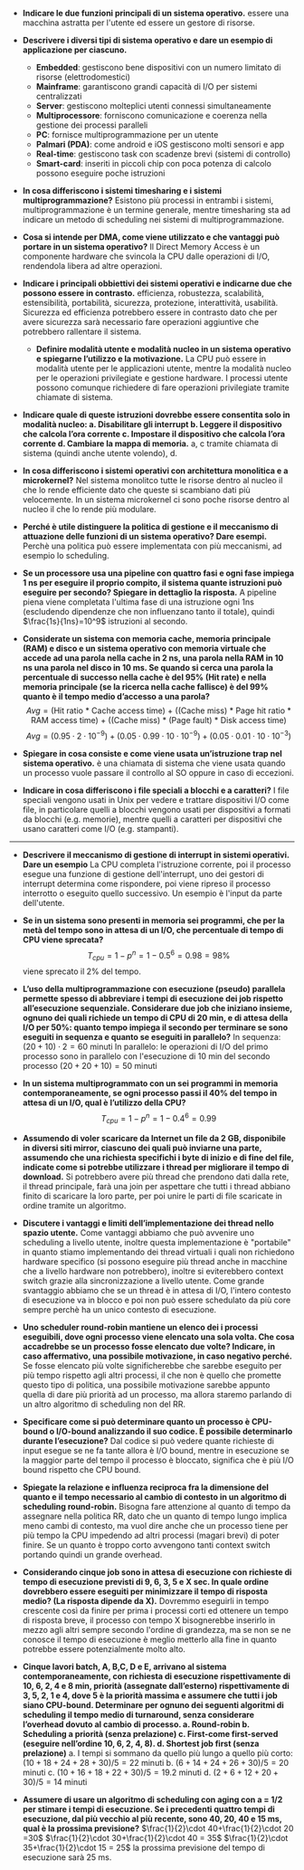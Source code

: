 - **Indicare le due funzioni principali di un sistema operativo.**
	essere una macchina astratta per l'utente ed essere un gestore di risorse.

- **Descrivere i diversi tipi di sistema operativo e dare un esempio di applicazione per ciascuno.**
	- **Embedded**: gestiscono bene dispositivi con un numero limitato di risorse (elettrodomestici)
	- **Mainframe**: garantiscono grandi capacità di I/O per sistemi centralizzati
	- **Server**: gestiscono molteplici utenti connessi simultaneamente
	- **Multiprocessore**: forniscono comunicazione e coerenza nella gestione dei processi paralleli
	- **PC**: fornisce multiprogrammazione per un utente
	- **Palmari (PDA)**: come android e iOS gestiscono molti sensori e app
	- **Real-time**: gestiscono task con scadenze brevi (sistemi di controllo)
	- **Smart-card**: inseriti in piccoli chip con poca potenza di calcolo possono eseguire poche istruzioni

- **In cosa differiscono i sistemi timesharing e i sistemi multiprogrammazione?**
	Esistono più processi in entrambi i sistemi, multiprogrammazione è un termine generale, mentre timesharing sta ad indicare un metodo di scheduling nei sistemi di multiprogrammazione.

- **Cosa si intende per DMA, come viene utilizzato e che vantaggi può portare in un sistema operativo?**
	Il Direct Memory Access è un componente hardware che svincola la CPU dalle operazioni di I/O, rendendola libera ad altre operazioni.

- **Indicare i principali obbiettivi dei sistemi operativi e indicarne due che possono essere in contrasto.**
	efficienza, robustezza, scalabilità, estensibilità, portabilità, sicurezza, protezione, interattività, usabilità.
	Sicurezza ed efficienza potrebbero essere in contrasto dato che per avere sicurezza sarà necessario fare operazioni aggiuntive che potrebbero rallentare il sistema.

  - **Definire modalità utente e modalità nucleo in un sistema operativo e spiegarne l’utilizzo e la motivazione.**
	La CPU può essere in modalità utente per le applicazioni utente, mentre la modalità nucleo per le operazioni privilegiate e gestione hardware.
	I processi utente possono comunque richiedere di fare operazioni privilegiate tramite chiamate di sistema.

- **Indicare quale di queste istruzioni dovrebbe essere consentita solo in modalità nucleo: 
	a. Disabilitare gli interrupt
	b. Leggere il dispositivo che calcola l’ora corrente
	c. Impostare il dispositivo che calcola l’ora corrente
	d. Cambiare la mappa di memoria.**
	a, c tramite chiamata di sistema (quindi anche utente volendo), d.

- **In cosa differiscono i sistemi operativi con architettura monolitica e a microkernel?**
	Nel sistema monolitco tutte le risorse dentro al nucleo il che lo rende efficiente dato che queste si scambiano dati più velocemente.
	In un sistema microkernel ci sono poche risorse dentro al nucleo il che lo rende più modulare.

- **Perché è utile distinguere la politica di gestione e il meccanismo di attuazione delle funzioni di un sistema operativo? Dare esempi.**
	Perchè una politica può essere implementata con più meccanismi, ad esempio lo scheduling.

- **Se un processore usa una pipeline con quattro fasi e ogni fase impiega 1 ns per eseguire il proprio compito, il sistema quante istruzioni può eseguire per secondo? Spiegare in dettaglio la risposta.**
	A pipeline piena viene completata l'ultima fase di una istruzione ogni $1$ns (escludendo dipendenze che non influenzano tanto il totale), quindi $\frac{1s}{1ns}=10^9$ istruzioni al secondo.

- **Considerate un sistema con memoria cache, memoria principale (RAM) e disco e un sistema operativo con memoria virtuale che accede ad una parola nella cache in 2 ns, una parola nella RAM in 10 ns una parola nel disco in 10 ms. Se quando si cerca una parola la percentuale di successo nella cache è del 95% (Hit rate) e nella memoria principale (se la ricerca nella cache fallisce) è del 99% quanto è il tempo medio d’accesso a una parola?**
	$$Avg=\text{(Hit ratio * Cache access time) + ((Cache miss) * Page hit ratio * RAM access time) + ((Cache miss) * (Page fault) * Disk access time)}$$
	$$Avg=(0.95\cdot 2\cdot10^{-9})+(0.05\cdot0.99\cdot10\cdot10^{-9})+(0.05\cdot 0.01\cdot 10\cdot10^{-3})$$

- **Spiegare in cosa consiste e come viene usata un’istruzione trap nel sistema operativo.**
	è una chiamata di sistema che viene usata quando un processo vuole passare il controllo al SO oppure in caso di eccezioni.

- **Indicare in cosa differiscono i file speciali a blocchi e a caratteri?**
	I file speciali vengono usati in Unix per vedere e trattare dispositivi I/O come file, in particolare quelli a blocchi vengono usati per dispositivi a formati da blocchi (e.g. memorie), mentre quelli a caratteri per dispositivi che usano caratteri come I/O (e.g. stampanti).

---

- **Descrivere il meccanismo di gestione di interrupt in sistemi operativi. Dare un esempio**
	La CPU completa l'istruzione corrente, poi il processo esegue una funzione di gestione dell'interrupt, uno dei gestori di interrupt determina come rispondere, poi viene ripreso il processo interrotto o eseguito quello successivo.
	Un esempio è l'input da parte dell'utente.

- **Se in un sistema sono presenti in memoria sei programmi, che per la metà del tempo sono in attesa di un I/O, che percentuale di tempo di CPU viene sprecata?**
	$$T_{cpu}=1-p^n=1-0.5^6=0.98=98\%$$
	viene sprecato il $2\%$ del tempo.

- **L’uso della multiprogrammazione con esecuzione (pseudo) parallela permette spesso di abbreviare i tempi di esecuzione dei job rispetto all’esecuzione sequenziale. Considerare due job che iniziano insieme, ognuno dei quali richiede un tempo di CPU di 20 min, e di attesa della I/O per 50%: quanto tempo impiega il secondo per terminare se sono eseguiti in sequenza e quanto se eseguiti in parallelo?**
	In sequenza: $(20+10)\cdot2=60$ minuti
	In parallelo: le operazioni di I/O del primo processo sono in parallelo con l'esecuzione di 10 min del secondo processo $(20+20+10)=50$ minuti

- **In un sistema multiprogrammato con un sei programmi in memoria contemporaneamente, se ogni processo passi il 40% del tempo in attesa di un I/O, qual è l’utilizzo della CPU?**
	$$T_{cpu}=1-p^n=1-0.4^6=0.99$$

- **Assumendo di voler scaricare da Internet un file da 2 GB, disponibile in diversi siti mirror, ciascuno dei quali può inviarne una parte, assumendo che una richiesta specifichi i byte di inizio e di fine del file, indicate come si potrebbe utilizzare i thread per migliorare il tempo di download.**
	Si potrebbero avere più thread che prendono dati dalla rete, il thread principale, farà una join per aspettare che tutti i thread abbiano finito di scaricare la loro parte, per poi unire le parti di file scaricate in ordine tramite un algoritmo.

- **Discutere i vantaggi e limiti dell’implementazione dei thread nello spazio utente.**
	Come vantaggi abbiamo che può avvenire uno scheduling a livello utente, inoltre questa implementazione è "portabile" in quanto stiamo implementando dei thread virtuali i quali non richiedono hardware specifico (si possono eseguire più thread anche in macchine che a livello hardware non potrebbero), inoltre si eviterebbero context switch grazie alla sincronizzazione a livello utente.
	Come grande svantaggio abbiamo che se un thread è in attesa di I/O, l'intero contesto di esecuzione va in blocco e poi non può essere schedulato da più core sempre perchè ha un unico contesto di esecuzione.

- **Uno scheduler round-robin mantiene un elenco dei i processi eseguibili, dove ogni processo viene elencato una sola volta. Che cosa accadrebbe se un processo fosse elencato due volte? Indicare, in caso affermativo, una possibile motivazione, in caso negativo perché.**
	Se fosse elencato più volte significherebbe che sarebbe eseguito per più tempo rispetto agli altri processi, il che non è quello che promette questo tipo di politica, una possibile motivazione sarebbe appunto quella di dare più priorità ad un processo, ma allora staremo parlando di un altro algoritmo di scheduling non del RR.

- **Specificare come si può determinare quanto un processo è CPU-bound o I/O-bound analizzando il suo codice. È possibile determinarlo durante l’esecuzione?**
	Dal codice si può vedere quante richieste di input esegue se ne fa tante allora è I/O bound, mentre in esecuzione se la maggior parte del tempo il processo è bloccato, significa che è più I/O bound rispetto che CPU bound.

- **Spiegate la relazione e influenza reciproca fra la dimensione del quanto e il tempo necessario al cambio di contesto in un algoritmo di scheduling round-robin.**
	Bisogna fare attenzione al quanto di tempo da assegnare nella politica RR, dato che un quanto di tempo lungo implica meno cambi di contesto, ma vuol dire anche che un processo tiene per più tempo la CPU impedendo ad altri processi (magari brevi) di poter finire.
	Se un quanto è troppo corto avvengono tanti context switch portando quindi un grande overhead.

- **Considerando cinque job sono in attesa di esecuzione con richieste di tempo di esecuzione previsti di 9, 6, 3, 5 e X sec. In quale ordine dovrebbero essere eseguiti per minimizzare il tempo di risposta medio? (La risposta dipende da X).**
	Dovremmo eseguirli in tempo crescente così da finire per prima i processi corti ed ottenere un tempo di risposta breve, il processo con tempo X bisognerebbe inserirlo in mezzo agli altri sempre secondo l'ordine di grandezza, ma se non se ne conosce il tempo di esecuzione è meglio metterlo alla fine in quanto potrebbe essere potenzialmente molto alto.

- **Cinque lavori batch, A, B,C, D e E, arrivano al sistema contemporaneamente, con richiesta di esecuzione rispettivamente di 10, 6, 2, 4 e 8 min, priorità (assegnate dall’esterno) rispettivamente di 3, 5, 2, 1 e 4, dove 5 è la priorità massima e assumere che tutti i job siano CPU-bound. Determinare per ognuno dei seguenti algoritmi di scheduling il tempo medio di turnaround, senza considerare l’overhead dovuto al cambio di processo. 
	a. Round-robin
	b. Scheduling a priorità (senza prelazione)
	c. First-come first-served (eseguire nell’ordine 10, 6, 2, 4, 8).
	d. Shortest job first (senza prelazione)**
	a. I tempi si sommano da quello più lungo a quello più corto: $(10+18+24+28+30)/5=22 \text{ minuti}$
	b. $(6+14+24+26+30)/5=20 \text{ minuti}$
	c. $(10+16+18+22+30)/5=19.2 \text{ minuti}$
	d. $(2+6+12+20+30)/5=14 \text{ minuti}$

- **Assumere di usare un algoritmo di scheduling con aging con a = 1/2 per stimare i tempi di esecuzione. Se i precedenti quattro tempi di esecuzione, dal più vecchio al più recente, sono 40, 20, 40 e 15 ms, qual è la prossima previsione?**
	$\frac{1}{2}\cdot 40+\frac{1}{2}\cdot 20 =30$
	$\frac{1}{2}\cdot 30+\frac{1}{2}\cdot 40 = 35$
	$\frac{1}{2}\cdot 35+\frac{1}{2}\cdot 15 = 25$
	la prossima previsione del tempo di esecuzione sarà 25 ms.

